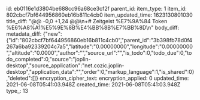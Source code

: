 id: eb0116e1d3804be688cc96a68ce3cf2f
parent_id: 
item_type: 1
item_id: 802cbcf7bf644956860eb16b811c4cb0
item_updated_time: 1623130801030
title_diff: "@@ -0,0 +1,24 @@\\n+# Zeitgeist %E7%9A%84 Token %E6%A8%A1%E5%9E%8B%E4%BB%8B%E7%BB%8D\\n"
body_diff: 
metadata_diff: {"new":{"id":"802cbcf7bf644956860eb16b811c4cb0","parent_id":"3b398fb78d0f4267a6ba92339204c7a5","latitude":"0.00000000","longitude":"0.00000000","altitude":"0.0000","author":"","source_url":"","is_todo":0,"todo_due":0,"todo_completed":0,"source":"joplin-desktop","source_application":"net.cozic.joplin-desktop","application_data":"","order":0,"markup_language":1,"is_shared":0},"deleted":[]}
encryption_cipher_text: 
encryption_applied: 0
updated_time: 2021-06-08T05:41:03.948Z
created_time: 2021-06-08T05:41:03.948Z
type_: 13